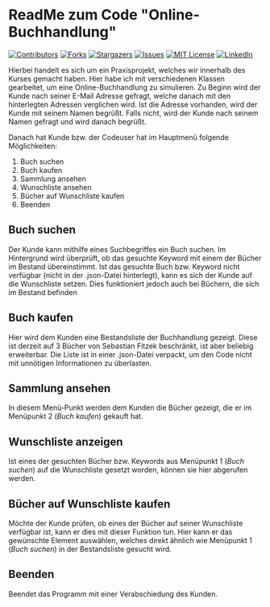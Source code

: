 # ReadMe zum Code "Online-Buchhandlung"

[![Contributors][contributors-shield]][contributors-url]
[![Forks][forks-shield]][forks-url]
[![Stargazers][stars-shield]][stars-url]
[![Issues][issues-shield]][issues-url]
[![MIT License][license-shield]][license-url]
[![LinkedIn][linkedin-shield]][linkedin-url]

Hierbei handelt es sich um ein Praxisprojekt, welches wir innerhalb des Kurses gemacht haben. Hier habe ich mit verschiedenen Klassen gearbeitet, um eine Online-Buchhandlung zu simulieren. Zu Beginn wird der Kunde nach seiner E-Mail Adresse gefragt, welche danach mit den hinterlegten Adressen verglichen wird. Ist die Adresse vorhanden, wird der Kunde mit seinem Namen begrüßt. Falls nicht, wird der Kunde nach seinem Namen gefragt und wird danach begrüßt.

Danach hat Kunde bzw. der Codeuser hat im Hauptmenü folgende Möglichkeiten:
1. Buch suchen
2. Buch kaufen
3. Sammlung ansehen
4. Wunschliste ansehen
5. Bücher auf Wunschliste kaufen
6. Beenden

## Buch suchen
Der Kunde kann mithilfe eines Suchbegriffes ein Buch suchen. Im Hintergrund wird überprüft, ob das gesuchte Keyword mit einem der Bücher im Bestand übereinstimmt. 
Ist das gesuchte Buch bzw. Keyword nicht verfügbar (nicht in der .json-Datei hinterlegt), kann es sich der Kunde auf die Wunschliste setzen. Dies funktioniert jedoch auch bei Büchern, die sich im Bestand befinden

## Buch kaufen   
Hier wird dem Kunden eine Bestandsliste der Buchhandlung gezeigt. Diese ist derzeit auf 3 Bücher von Sebastian Fitzek beschränkt, ist aber beliebig erweiterbar. Die Liste ist in einer .json-Datei verpackt, um den Code nicht mit unnötigen Informationen zu überlasten. 

## Sammlung ansehen
In diesem Menü-Punkt werden dem Kunden die Bücher gezeigt, die er im Menüpunkt 2 (_Buch kaufen_) gekauft hat.

## Wunschliste anzeigen
Ist eines der gesuchten Bücher bzw. Keywords aus Menüpunkt 1 (_Buch suchen_) auf die Wunschliste gesetzt worden, können sie hier abgerufen werden.

## Bücher auf Wunschliste kaufen
Möchte der Kunde prüfen, ob eines der Bücher auf seiner Wunschliste verfügbar ist, kann er dies mit dieser Funktion tun. Hier kann er das gewünschte Element auswählen, welches direkt ähnlich wie Menüpunkt 1 (_Buch suchen_) in der Bestandsliste gesucht wird.

## Beenden
Beendet das Programm mit einer Verabschiedung des Kunden.



<!-- MARKDOWN LINKS & IMAGES -->
<!-- https://www.markdownguide.org/basic-syntax/#reference-style-links -->
[contributors-shield]: https://img.shields.io/github/contributors/flo130522/Online-Buchhandlung.svg?style=for-the-badge
[contributors-url]: https://github.com/flo130522/Online-Buchhandlung/graphs/contributors
[forks-shield]: https://img.shields.io/github/forks/flo130522/Online-Buchhandlung.svg?style=for-the-badge
[forks-url]: https://github.com/flo130522/Online-Buchhandlung/network/members
[stars-shield]: https://img.shields.io/github/stars/flo130522/Online-Buchhandlung.svg?style=for-the-badge
[stars-url]: https://github.com/flo130522/Online-Buchhandlung/stargazers
[issues-shield]: https://img.shields.io/github/issues/flo130522/Online-Buchhandlung.svg?style=for-the-badge
[issues-url]: https://github.com/flo130522/Online-Buchhandlung/issues
[license-shield]: https://img.shields.io/github/license/flo130522/Online-Buchhandlung.svg?style=for-the-badge
[license-url]: https://github.com/flo130522/Online-Buchhandlung/blob/master/LICENSE.txt
[linkedin-shield]: https://img.shields.io/badge/-LinkedIn-black.svg?style=for-the-badge&logo=linkedin&colorB=555
[linkedin-url]: https://linkedin.com/in/flokurek
